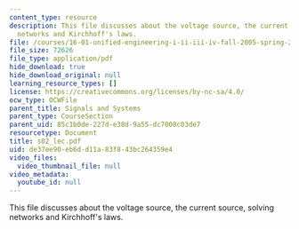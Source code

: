 ```yaml
---
content_type: resource
description: This file discusses about the voltage source, the current source, solving
  networks and Kirchhoff's laws.
file: /courses/16-01-unified-engineering-i-ii-iii-iv-fall-2005-spring-2006/de37ee90eb6dd11a83f843bc264359e4_s02_lec.pdf
file_size: 72626
file_type: application/pdf
hide_download: true
hide_download_original: null
learning_resource_types: []
license: https://creativecommons.org/licenses/by-nc-sa/4.0/
ocw_type: OCWFile
parent_title: Signals and Systems
parent_type: CourseSection
parent_uid: 85c1b0de-227d-e38d-9a55-dc7008c03de7
resourcetype: Document
title: s02_lec.pdf
uid: de37ee90-eb6d-d11a-83f8-43bc264359e4
video_files:
  video_thumbnail_file: null
video_metadata:
  youtube_id: null
---
```

This file discusses about the voltage source, the current source, solving networks and Kirchhoff's laws.